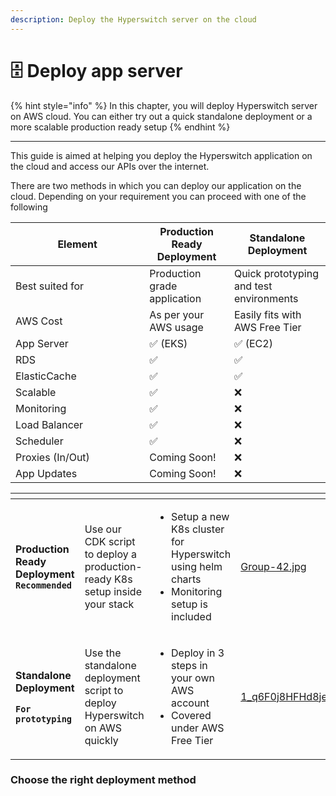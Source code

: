 ```yaml
---
description: Deploy the Hyperswitch server on the cloud
---
```


# 🗄 Deploy app server

{% hint style="info" %}
In this chapter, you will deploy Hyperswitch server on AWS cloud. You can either try out a quick standalone deployment or a more scalable production ready setup
{% endhint %}

***

This guide is aimed at helping you deploy the Hyperswitch application on the cloud and access our APIs over the internet.

There are two methods in which you can deploy our application on the cloud. Depending on your requirement you can proceed with one of the following

<table><thead><tr><th width="198.33333333333331">Element</th><th>Production Ready Deployment</th><th>Standalone Deployment</th></tr></thead><tbody><tr><td>Best suited for</td><td>Production grade application</td><td>Quick prototyping and test environments</td></tr><tr><td>AWS Cost </td><td>As per your AWS usage</td><td>Easily fits with AWS Free Tier</td></tr><tr><td>App Server</td><td><span data-gb-custom-inline data-tag="emoji" data-code="2705">✅</span> (EKS)</td><td><span data-gb-custom-inline data-tag="emoji" data-code="2705">✅</span> (EC2)</td></tr><tr><td>RDS</td><td><span data-gb-custom-inline data-tag="emoji" data-code="2705">✅</span></td><td><span data-gb-custom-inline data-tag="emoji" data-code="2705">✅</span></td></tr><tr><td>ElasticCache</td><td><span data-gb-custom-inline data-tag="emoji" data-code="2705">✅</span></td><td><span data-gb-custom-inline data-tag="emoji" data-code="2705">✅</span></td></tr><tr><td>Scalable</td><td><span data-gb-custom-inline data-tag="emoji" data-code="2705">✅</span></td><td><span data-gb-custom-inline data-tag="emoji" data-code="274c">❌</span></td></tr><tr><td>Monitoring</td><td><span data-gb-custom-inline data-tag="emoji" data-code="2705">✅</span></td><td><span data-gb-custom-inline data-tag="emoji" data-code="274c">❌</span></td></tr><tr><td>Load Balancer</td><td><span data-gb-custom-inline data-tag="emoji" data-code="2705">✅</span></td><td><span data-gb-custom-inline data-tag="emoji" data-code="274c">❌</span></td></tr><tr><td>Scheduler</td><td><span data-gb-custom-inline data-tag="emoji" data-code="2705">✅</span></td><td><span data-gb-custom-inline data-tag="emoji" data-code="274c">❌</span></td></tr><tr><td>Proxies (In/Out)</td><td>Coming Soon!</td><td><span data-gb-custom-inline data-tag="emoji" data-code="274c">❌</span></td></tr><tr><td>App Updates</td><td>Coming Soon!</td><td><span data-gb-custom-inline data-tag="emoji" data-code="274c">❌</span></td></tr></tbody></table>





<table data-card-size="large" data-view="cards" data-full-width="false"><thead><tr><th></th><th></th><th></th><th data-hidden data-card-cover data-type="files"></th><th data-hidden data-card-target data-type="content-ref"></th></tr></thead><tbody><tr><td><strong>Production Ready Deployment <code>Recommended</code></strong> </td><td><p></p><p>Use our CDK script to deploy a production-ready K8s setup inside your stack</p></td><td><ul><li>Setup a new K8s cluster for Hyperswitch using helm charts</li><li>Monitoring setup is included</li></ul></td><td><a href="../../.gitbook/assets/Group-42.jpg">Group-42.jpg</a></td><td><a href="production-ready-deployment.md">production-ready-deployment.md</a></td></tr><tr><td><p><strong>Standalone Deployment</strong> </p><p><strong><code>For prototyping</code></strong></p></td><td><p></p><p>Use the standalone deployment script to deploy Hyperswitch on AWS quickly</p></td><td><ul><li>Deploy in 3 steps in your own AWS account</li><li>Covered under AWS Free Tier</li></ul></td><td><a href="../../.gitbook/assets/1_q6F0j8HFHd8jeYXyQBqrCQ.jpg">1_q6F0j8HFHd8jeYXyQBqrCQ.jpg</a></td><td><a href="standalone-deployment-for-prototyping.md">standalone-deployment-for-prototyping.md</a></td></tr></tbody></table>

### Choose the right deployment method
